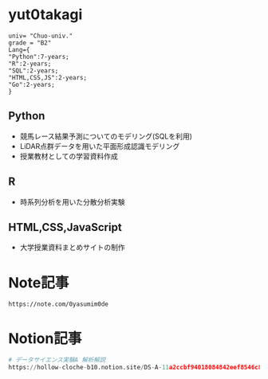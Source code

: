 # yut0takagi
```Pytohn
univ= "Chuo-univ."
grade = "B2"
Lang={
"Python":7-years;
"R":2-years;
"SQL":2-years;
"HTML,CSS,JS":2-years;
"Go":2-years;
}
```
## Python
* 競馬レース結果予測についてのモデリング(SQLを利用)
* LiDAR点群データを用いた平面形成認識モデリング
* 授業教材としての学習資料作成
## R
* 時系列分析を用いた分散分析実験
## HTML,CSS,JavaScript
* 大学授業資料まとめサイトの制作
# Note記事
```Pyton
https://note.com/0yasumim0de
```
# Notion記事
```Python
# データサイエンス実験A 解析解説
https://hollow-cloche-b10.notion.site/DS-A-11a2ccbf94018084842eef8546c890b6?pvs=4
```
<!---
yut0takagi/yut0takagi is a ✨ special ✨ repository because its `README.md` (this file) appears on your GitHub profile.
You can click the Preview link to take a look at your changes.
--->
